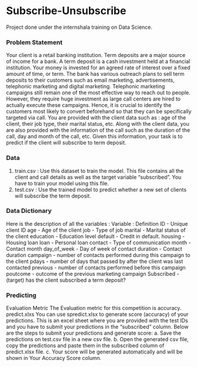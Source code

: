 # Subscribe-Unsubscribe
Project done under the internshala training on Data Science.
### Problem Statement
Your client is a retail banking institution. Term deposits are a major source
of income for a bank.
A term deposit is a cash investment held at a financial institution. Your
money is invested for an agreed rate of interest over a fixed amount of
time, or term.
The bank has various outreach plans to sell term deposits to their
customers such as email marketing, advertisements, telephonic marketing
and digital marketing.
Telephonic marketing campaigns still remain one of the most effective way
to reach out to people. However, they require huge investment as large call
centers are hired to actually execute these campaigns. Hence, it is crucial
to identify the customers most likely to convert beforehand so that they can
be specifically targeted via call.
You are provided with the client data such as : age of the client, their job
type, their marital status, etc. Along with the client data, you are also
provided with the information of the call such as the duration of the call, day
and month of the call, etc. Given this information, your task is to predict if
the client will subscribe to term deposit.

### Data
1. train.csv : Use this dataset to train the model. This file contains all the
client and call details as well as the target variable “subscribed”. You have
to train your model using this file.
2. test.csv : Use the trained model to predict whether a new set of clients
will subscribe the term deposit.

### Data Dictionary
Here is the description of all the variables :
Variable : Definition
ID - Unique client ID
age - Age of the client
job - Type of job
marital - Marital status of the client
education - Education level
default - Credit in default.
housing - Housing loan
loan - Personal loan
contact - Type of communication
month - Contact month
day_of_week - Day of week of contact
duration - Contact duration
campaign - number of contacts performed during this
campaign to the client
pdays - number of days that passed by after the client
was last contacted
previous - number of contacts performed before this
campaign
poutcome - outcome of the previous marketing campaign
Subscribed - (target) has the client subscribed a term deposit?

### Predicting
Evaluation Metric
The Evaluation metric for this competition is accuracy.
predict.xlxs
You can use spredict.xlsx to generate score (accuracy) of your
predictions.
This is an excel sheet where you are provided with the test IDs and you
have to submit your predictions in the “subscribed” column. Below are the
steps to submit your predictions and generate score:
a. Save the predictions on test.csv file in a new csv file.
b. Open the generated csv file, copy the predictions and paste them in the
subscribed column of predict.xlsx file.
c. Your score will be generated automatically and will be shown in Your
Accuracy Score column.

